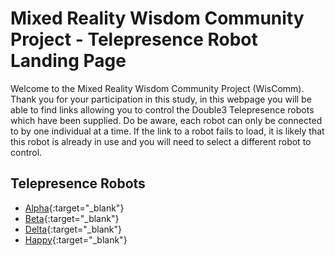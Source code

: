 ﻿# Mixed Reality Wisdom Community Project - Telepresence Robot Landing Page

Welcome to the Mixed Reality Wisdom Community Project (WisComm). Thank you for your participation in this study, in this webpage you will be able to find links allowing you to control the Double3 Telepresence robots which have been supplied. 
Do be aware, each robot can only be connected to by one individual at a time. If the link to a robot fails to load, it is likely that this robot is already in use and you will need to select a different robot to control.

## Telepresence Robots

* [Alpha](https://drive.doublerobotics.com/?tls=b8uwsXfCinNaB6N50ENQXl26b){:target="_blank"}
* [Beta](https://drive.doublerobotics.com/?tls=a1b8DCovs4ofh9FMDbZbVorO1){:target="_blank"}
* [Delta](https://drive.doublerobotics.com/?tls=gCBRTXy2uqDIaDO0AvViwUP9s){:target="_blank"}
* [Happy](https://drive.doublerobotics.com/?tls=6WQYaPRfOHfnruuZaJ4R7piGF){:target="_blank"}

